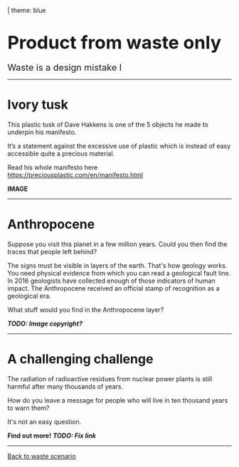 | theme: blue

# <big><big>Product from waste only</big></big>

<big><big>Waste is a design mistake I</big></big>

---

# Ivory tusk

This plastic tusk of Dave Hakkens is one of the 5 objects he made to underpin his manifesto.

It’s a statement against the excessive use of plastic which is instead of easy accessible quite a precious material.  

Read his whole manifesto here https://preciousplastic.com/en/manifesto.html

**IMAGE**

---

# Anthropocene

Suppose you visit this planet in a few million years. Could you then find the traces that people left behind?

The signs must be visible in layers of the earth. That's how geology works. You need physical evidence from which you can read a geological fault line.
In 2016 geologists have collected enough of those indicators of human impact. The Anthropocene received an official stamp of recognition as a geological era. 

What stuff would you find in the Anthropocene layer?

***TODO: Image copyright?***

---

# A challenging challenge

The radiation of radioactive residues from nuclear power plants is still harmful after many thousands of years.
 
How do you leave a message for people who will live in ten thousand years to warn them?

It's not an easy question. 

**Find out more!** ***TODO: Fix link***

---

<a class="primary" href="./index.html">Back to waste scenario</a>


